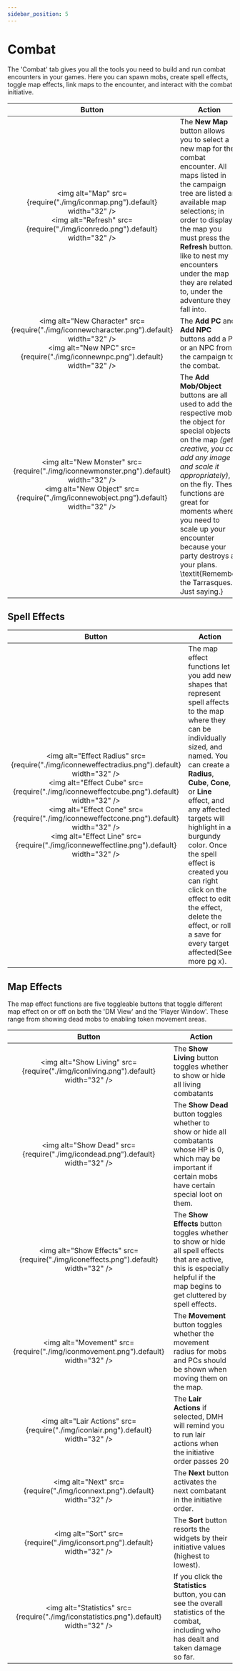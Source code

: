 ```yaml
---
sidebar_position: 5
---
```


# Combat

The 'Combat' tab gives you all the tools you need to build and run combat encounters in your games. Here you can spawn mobs, create spell effects, toggle map effects, link maps to the encounter, and interact with the combat initiative.

<!-- markdownlint-disable MD033 Exception to Rule MD033 needed for setting explicit width -->
|                                                                                      Button                                                                                      | Action                                                                                                                                                                                                                                                                                                                                                                        |
| :------------------------------------------------------------------------------------------------------------------------------------------------------------------------------: | ----------------------------------------------------------------------------------------------------------------------------------------------------------------------------------------------------------------------------------------------------------------------------------------------------------------------------------------------------------------------------- |
|            <img alt="Map" src={require("./img/iconmap.png").default} width="32" /><br /><img alt="Refresh" src={require("./img/iconredo.png").default} width="32" />             | The **New Map** button allows you to select a new map for the combat encounter. All maps listed in the campaign tree are listed as available map selections; in order to display the map you must press the **Refresh** button. I like to nest my encounters under the map they are related to, under the adventure they fall into.                                           |
|  <img alt="New Character" src={require("./img/iconnewcharacter.png").default} width="32" /><br /><img alt="New NPC" src={require("./img/iconnewnpc.png").default} width="32" />  | The **Add PC** and **Add NPC** buttons add a PC or an NPC from the campaign to the combat.                                                                                                                                                                                                                                                                                    |
| <img alt="New Monster" src={require("./img/iconnewmonster.png").default} width="32" /><br /><img alt="New Object" src={require("./img/iconnewobject.png").default} width="32" /> | The **Add Mob/Object** buttons are all used to add their respective mob, the object for special objects on the map *(get creative, you can add any image and scale it appropriately)*, on the fly. These functions are great for moments where you need to scale up your encounter because your party destroys all your plans. \textit{Remember the Tarrasques… Just saying.} |
<!-- markdownlint-enable MD033 -->

## Spell Effects

<!-- markdownlint-disable MD033 Exception to Rule MD033 needed for setting explicit width -->
|                                                                                                                                                                                           Button                                                                                                                                                                                           | Action                                                                                                                                                                                                                                                                                                                                                                                                                                        |
| :----------------------------------------------------------------------------------------------------------------------------------------------------------------------------------------------------------------------------------------------------------------------------------------------------------------------------------------------------------------------------------------: | --------------------------------------------------------------------------------------------------------------------------------------------------------------------------------------------------------------------------------------------------------------------------------------------------------------------------------------------------------------------------------------------------------------------------------------------- |
| <img alt="Effect Radius" src={require("./img/iconneweffectradius.png").default} width="32" /><br /><img alt="Effect Cube" src={require("./img/iconneweffectcube.png").default} width="32" /><br /><img alt="Effect Cone" src={require("./img/iconneweffectcone.png").default} width="32" /><br /><img alt="Effect Line" src={require("./img/iconneweffectline.png").default} width="32" /> | The map effect functions let you add new shapes that represent spell affects to the map where they can be individually sized, and named. You can create a **Radius**, **Cube**, **Cone**, or **Line** effect, and any affected targets will highlight in a burgundy color. Once the spell effect is created you can right click on the effect to edit the effect, delete the effect, or roll a save for every target affected(See more pg x). |
<!-- markdownlint-enable MD033 -->

## Map Effects

The map effect functions are five toggleable buttons that toggle different map effect on or off on both the 'DM View' and the 'Player Window'. These range from showing dead mobs to enabling token movement areas.

<!-- markdownlint-disable MD033 Exception to Rule MD033 needed for setting explicit width -->
|                                        Button                                         | Action                                                                                                                                                                         |
| :-----------------------------------------------------------------------------------: | ------------------------------------------------------------------------------------------------------------------------------------------------------------------------------ |
|  <img alt="Show Living" src={require("./img/iconliving.png").default} width="32" />   | The **Show Living** button toggles whether to show or hide all living combatants                                                                                               |
|    <img alt="Show Dead" src={require("./img/icondead.png").default} width="32" />     | The **Show Dead** button toggles whether to show or hide all combatants whose HP is 0, which may be important if certain mobs have certain special loot on them.               |
| <img alt="Show Effects" src={require("./img/iconeffects.png").default} width="32" />  | The **Show Effects** button toggles whether to show or hide all spell effects that are active, this is especially helpful if the map begins to get cluttered by spell effects. |
|   <img alt="Movement" src={require("./img/iconmovement.png").default} width="32" />   | The **Movement** button toggles whether the movement radius for mobs and PCs should be shown when moving them on the map.                                                      |
|   <img alt="Lair Actions" src={require("./img/iconlair.png").default} width="32" />   | The **Lair Actions** if selected, DMH will remind you to run lair actions when the initiative order passes 20                                                                  |
|       <img alt="Next" src={require("./img/iconnext.png").default} width="32" />       | The **Next** button activates the next combatant in the initiative order.                                                                                                      |
|       <img alt="Sort" src={require("./img/iconsort.png").default} width="32" />       | The **Sort** button resorts the widgets by their initiative values (highest to lowest).                                                                                        |
| <img alt="Statistics" src={require("./img/iconstatistics.png").default} width="32" /> | If you click the **Statistics** button, you can see the overall statistics of the combat, including who has dealt and taken damage so far.                                     |
<!-- markdownlint-enable MD033 -->
